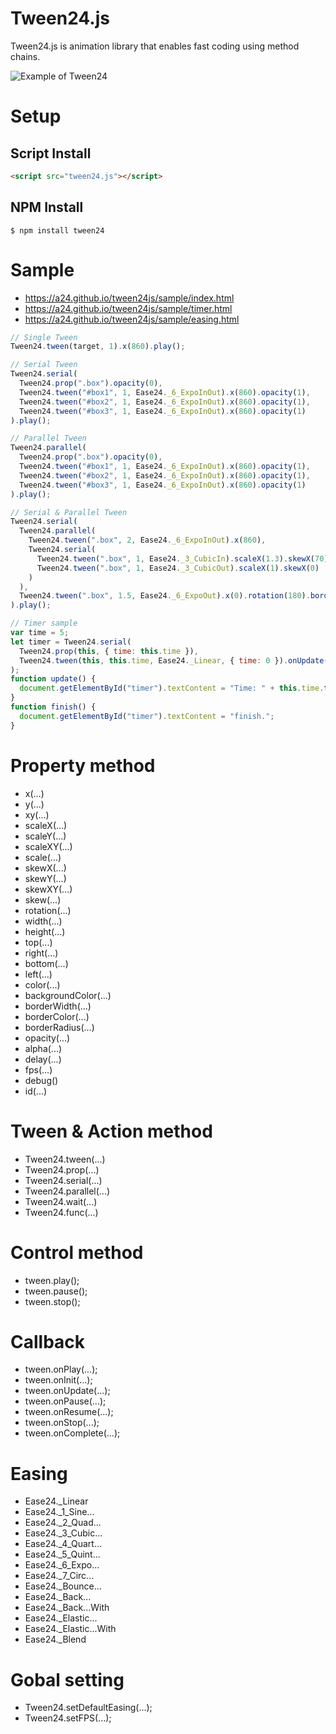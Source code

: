 # Tween24.js

Tween24.js is animation library that enables fast coding using method chains.

![Example of Tween24](https://a24.github.io/tween24js/images/tween24-example.gif)

# Setup

## Script Install
```html
<script src="tween24.js"></script>
```

## NPM Install
```
$ npm install tween24
```

# Sample
- https://a24.github.io/tween24js/sample/index.html
- https://a24.github.io/tween24js/sample/timer.html
- https://a24.github.io/tween24js/sample/easing.html
```js
// Single Tween
Tween24.tween(target, 1).x(860).play();

// Serial Tween
Tween24.serial(
  Tween24.prop(".box").opacity(0),
  Tween24.tween("#box1", 1, Ease24._6_ExpoInOut).x(860).opacity(1),
  Tween24.tween("#box2", 1, Ease24._6_ExpoInOut).x(860).opacity(1),
  Tween24.tween("#box3", 1, Ease24._6_ExpoInOut).x(860).opacity(1)
).play();

// Parallel Tween
Tween24.parallel(
  Tween24.prop(".box").opacity(0),
  Tween24.tween("#box1", 1, Ease24._6_ExpoInOut).x(860).opacity(1),
  Tween24.tween("#box2", 1, Ease24._6_ExpoInOut).x(860).opacity(1),
  Tween24.tween("#box3", 1, Ease24._6_ExpoInOut).x(860).opacity(1)
).play();

// Serial & Parallel Tween
Tween24.serial(
  Tween24.parallel(
    Tween24.tween(".box", 2, Ease24._6_ExpoInOut).x(860),
    Tween24.serial(
      Tween24.tween(".box", 1, Ease24._3_CubicIn).scaleX(1.3).skewX(70),
      Tween24.tween(".box", 1, Ease24._3_CubicOut).scaleX(1).skewX(0)
    )
  ),
  Tween24.tween(".box", 1.5, Ease24._6_ExpoOut).x(0).rotation(180).borderRadius(50),
).play();

// Timer sample
var time = 5;
let timer = Tween24.serial(
  Tween24.prop(this, { time: this.time }),
  Tween24.tween(this, this.time, Ease24._Linear, { time: 0 }).onUpdate(this, update).onComplete(this, finish)
);
function update() {
  document.getElementById("timer").textContent = "Time: " + this.time.toFixed(1);
}
function finish() {
  document.getElementById("timer").textContent = "finish.";
}
```

# Property method
- x(...)
- y(...)
- xy(...)
- scaleX(...)
- scaleY(...)
- scaleXY(...)
- scale(...)
- skewX(...)
- skewY(...)
- skewXY(...)
- skew(...)
- rotation(...)
- width(...)
- height(...)
- top(...)
- right(...)
- bottom(...)
- left(...)
- color(...)
- backgroundColor(...)
- borderWidth(...)
- borderColor(...)
- borderRadius(...)
- opacity(...)
- alpha(...)
- delay(...)
- fps(...)
- debug()
- id(...)

# Tween & Action method
- Tween24.tween(...)
- Tween24.prop(...)
- Tween24.serial(...)
- Tween24.parallel(...)
- Tween24.wait(...)
- Tween24.func(...)

# Control method
- tween.play();
- tween.pause();
- tween.stop();

# Callback
- tween.onPlay(...);
- tween.onInit(...);
- tween.onUpdate(...);
- tween.onPause(...);
- tween.onResume(...);
- tween.onStop(...);
- tween.onComplete(...);

# Easing
- Ease24._Linear
- Ease24._1_Sine...
- Ease24._2_Quad...
- Ease24._3_Cubic...
- Ease24._4_Quart...
- Ease24._5_Quint...
- Ease24._6_Expo...
- Ease24._7_Circ...
- Ease24._Bounce...
- Ease24._Back...
- Ease24._Back...With
- Ease24._Elastic...
- Ease24._Elastic...With
- Ease24._Blend

# Gobal setting
- Tween24.setDefaultEasing(...);
- Tween24.setFPS(...);